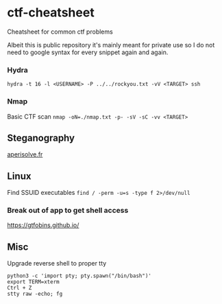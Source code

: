 # ctf-cheatsheet
Cheatsheet for common ctf problems

Albeit this is public repository it's mainly meant for private use so I do not need to google syntax for every snippet again and again. 


### Hydra
`hydra -t 16 -l <USERNAME> -P ../../rockyou.txt -vV <TARGET> ssh`

### Nmap
Basic CTF scan `nmap -oN=./nmap.txt -p- -sV -sC -vv <TARGET>`

## Steganography
[aperisolve.fr](https://aperisolve.fr/)

## Linux
Find SSUID executables `find / -perm -u=s -type f 2>/dev/null`

### Break out of app to get shell access 
https://gtfobins.github.io/

## Misc
Upgrade reverse shell to proper tty

```
python3 -c 'import pty; pty.spawn("/bin/bash")'
export TERM=xterm
Ctrl + Z
stty raw -echo; fg
```

